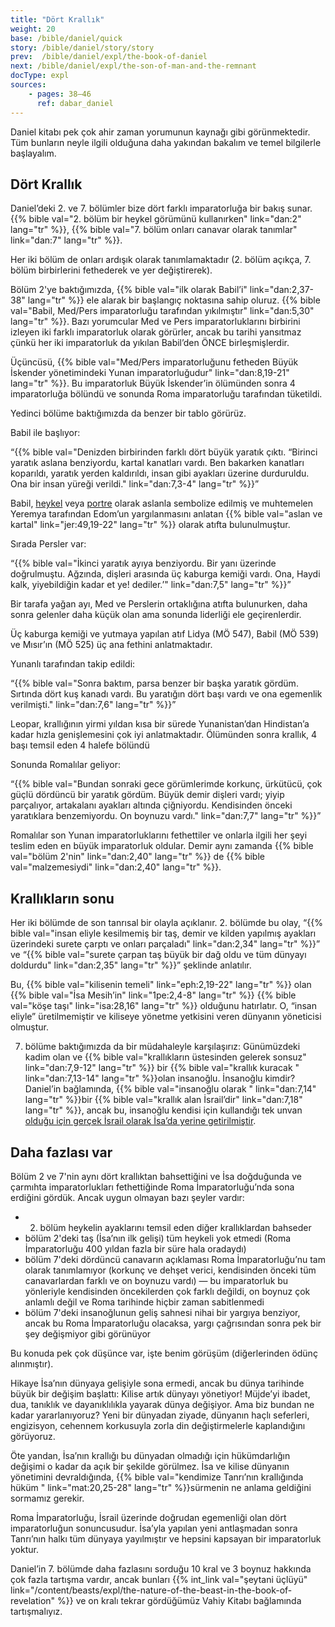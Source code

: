 ```yaml
---
title: "Dört Krallık"
weight: 20
base: /bible/daniel/quick
story: /bible/daniel/story/story
prev:  /bible/daniel/expl/the-book-of-daniel
next: /bible/daniel/expl/the-son-of-man-and-the-remnant
docType: expl
sources:
    - pages: 38–46
      ref: dabar_daniel
---
```


Daniel kitabı pek çok ahir zaman yorumunun kaynağı gibi görünmektedir. Tüm bunların neyle ilgili olduğuna daha yakından bakalım ve temel bilgilerle başlayalım.

## Dört Krallık

<a name="b8b5"></a>
Daniel’deki 2. ve 7. bölümler bize dört farklı imparatorluğa bir bakış sunar. {{% bible val="2. bölüm bir heykel görümünü kullanırken" link="dan:2" lang="tr" %}}, {{% bible val="7. bölüm onları canavar olarak tanımlar" link="dan:7" lang="tr" %}}.

Her iki bölüm de onları ardışık olarak tanımlamaktadır (2. bölüm açıkça, 7. bölüm birbirlerini fethederek ve yer değiştirerek).

Bölüm 2'ye baktığımızda, {{% bible val="ilk olarak Babil’i" link="dan:2,37-38" lang="tr" %}} ele alarak bir başlangıç noktasına sahip oluruz. {{% bible val="Babil, Med/Pers imparatorluğu tarafından yıkılmıştır" link="dan:5,30" lang="tr" %}}. Bazı yorumcular Med ve Pers imparatorluklarını birbirini izleyen iki farklı imparatorluk olarak görürler, ancak bu tarihi yansıtmaz çünkü her iki imparatorluk da yıkılan Babil’den ÖNCE birleşmişlerdir.

Üçüncüsü, {{% bible val="Med/Pers imparatorluğunu fetheden Büyük İskender yönetimindeki Yunan imparatorluğudur" link="dan:8,19-21" lang="tr" %}}. Bu imparatorluk Büyük İskender’in ölümünden sonra 4 imparatorluğa bölündü ve sonunda Roma imparatorluğu tarafından tüketildi.

Yedinci bölüme baktığımızda da benzer bir tablo görürüz.

Babil ile başlıyor:

“{{% bible val="Denizden birbirinden farklı dört büyük yaratık çıktı. “Birinci yaratık aslana benziyordu, kartal kanatları vardı. Ben bakarken kanatları koparıldı, yaratık yerden kaldırıldı, insan gibi ayakları üzerine durduruldu. Ona bir insan yüreği verildi." link="dan:7,3-4" lang="tr" %}}”

Babil, [heykel](https://en.wikipedia.org/wiki/Lion_of_Babylon) veya [portre](https://en.wikipedia.org/wiki/Lion_of_Babylon) olarak aslanla sembolize edilmiş ve muhtemelen Yeremya tarafından Edom’un yargılanmasını anlatan {{% bible val="aslan ve kartal" link="jer:49,19-22" lang="tr" %}} olarak atıfta bulunulmuştur.

Sırada Persler var:

“{{% bible val="İkinci yaratık ayıya benziyordu. Bir yanı üzerinde doğrulmuştu. Ağzında, dişleri arasında üç kaburga kemiği vardı. Ona, Haydi kalk, yiyebildiğin kadar et ye! dediler.’" link="dan:7,5" lang="tr" %}}”

Bir tarafa yağan ayı, Med ve Perslerin ortaklığına atıfta bulunurken, daha sonra gelenler daha küçük olan ama sonunda liderliği ele geçirenlerdir.

Üç kaburga kemiği ve yutmaya yapılan atıf Lidya (MÖ 547), Babil (MÖ 539) ve Mısır’ın (MÖ 525) üç ana fethini anlatmaktadır.

Yunanlı tarafından takip edildi:

“{{% bible val="Sonra baktım, parsa benzer bir başka yaratık gördüm. Sırtında dört kuş kanadı vardı. Bu yaratığın dört başı vardı ve ona egemenlik verilmişti." link="dan:7,6" lang="tr" %}}”

Leopar, krallığının yirmi yıldan kısa bir sürede Yunanistan’dan Hindistan’a kadar hızla genişlemesini çok iyi anlatmaktadır. Ölümünden sonra krallık, 4 başı temsil eden 4 halefe bölündü

Sonunda Romalılar geliyor:

“{{% bible val="Bundan sonraki gece görümlerimde korkunç, ürkütücü, çok güçlü dördüncü bir yaratık gördüm. Büyük demir dişleri vardı; yiyip parçalıyor, artakalanı ayakları altında çiğniyordu. Kendisinden önceki yaratıklara benzemiyordu. On boynuzu vardı." link="dan:7,7" lang="tr" %}}”

Romalılar son Yunan imparatorluklarını fethettiler ve onlarla ilgili her şeyi teslim eden en büyük imparatorluk oldular. Demir aynı zamanda {{% bible val="bölüm 2'nin" link="dan:2,40" lang="tr" %}} de {{% bible val="malzemesiydi" link="dan:2,40" lang="tr" %}}.

## Krallıkların sonu

<a name="bcbd"></a>
Her iki bölümde de son tanrısal bir olayla açıklanır. 2. bölümde bu olay, “{{% bible val="insan eliyle kesilmemiş bir taş, demir ve kilden yapılmış ayakları üzerindeki surete çarptı ve onları parçaladı" link="dan:2,34" lang="tr" %}}” ve “{{% bible val="surete çarpan taş büyük bir dağ oldu ve tüm dünyayı doldurdu" link="dan:2,35" lang="tr" %}}” şeklinde anlatılır.

Bu, {{% bible val="kilisenin temeli" link="eph:2,19-22" lang="tr" %}} olan {{% bible val="İsa Mesih’in" link="1pe:2,4-8" lang="tr" %}} {{% bible val="köşe taşı" link="isa:28,16" lang="tr" %}} olduğunu hatırlatır. O, “insan eliyle” üretilmemiştir ve kiliseye yönetme yetkisini veren dünyanın yöneticisi olmuştur.

7. bölüme baktığımızda da bir müdahaleyle karşılaşırız: Günümüzdeki kadim olan ve {{% bible val="krallıkların üstesinden gelerek sonsuz" link="dan:7,9-12" lang="tr" %}} bir {{% bible val="krallık kuracak " link="dan:7,13-14" lang="tr" %}}olan insanoğlu. İnsanoğlu kimdir? Daniel’in bağlamında, {{% bible val="insanoğlu olarak " link="dan:7,14" lang="tr" %}}bir {{% bible val="krallık alan İsrail’dir" link="dan:7,18" lang="tr" %}}, ancak bu, insanoğlu kendisi için kullandığı tek unvan [olduğu için gerçek İsrail olarak İsa’da yerine getirilmiştir](https://www.bibleserver.com/search/TR/insano%C4%9Flu).

## Daha fazlası var

<a name="38f8"></a>
Bölüm 2 ve 7'nin aynı dört krallıktan bahsettiğini ve İsa doğduğunda ve çarmıhta imparatorlukları fethettiğinde Roma İmparatorluğu’nda sona erdiğini gördük. Ancak uygun olmayan bazı şeyler vardır:

- 2. bölüm heykelin ayaklarını temsil eden diğer krallıklardan bahseder
- bölüm 2'deki taş (İsa’nın ilk gelişi) tüm heykeli yok etmedi (Roma İmparatorluğu 400 yıldan fazla bir süre hala oradaydı)
- bölüm 7'deki dördüncü canavarın açıklaması Roma İmparatorluğu’nu tam olarak tanımlamıyor (korkunç ve dehşet verici, kendisinden önceki tüm canavarlardan farklı ve on boynuzu vardı) — bu imparatorluk bu yönleriyle kendisinden öncekilerden çok farklı değildi, on boynuz çok anlamlı değil ve Roma tarihinde hiçbir zaman sabitlenmedi
- bölüm 7'deki insanoğlunun geliş sahnesi nihai bir yargıya benziyor, ancak bu Roma İmparatorluğu olacaksa, yargı çağrısından sonra pek bir şey değişmiyor gibi görünüyor

Bu konuda pek çok düşünce var, işte benim görüşüm (diğerlerinden ödünç alınmıştır).

Hikaye İsa’nın dünyaya gelişiyle sona ermedi, ancak bu dünya tarihinde büyük bir değişim başlattı: Kilise artık dünyayı yönetiyor! Müjde’yi ibadet, dua, tanıklık ve dayanıklılıkla yayarak dünya değişiyor. Ama biz bundan ne kadar yararlanıyoruz? Yeni bir dünyadan ziyade, dünyanın haçlı seferleri, engizisyon, cehennem korkusuyla zorla din değiştirmelerle kaplandığını görüyoruz.

Öte yandan, İsa’nın krallığı bu dünyadan olmadığı için hükümdarlığın değişimi o kadar da açık bir şekilde görülmez. İsa ve kilise dünyanın yönetimini devraldığında, {{% bible val="kendimize Tanrı’nın krallığında hüküm " link="mat:20,25-28" lang="tr" %}}sürmenin ne anlama geldiğini sormamız gerekir.

Roma İmparatorluğu, İsrail üzerinde doğrudan egemenliği olan dört imparatorluğun sonuncusudur. İsa’yla yapılan yeni antlaşmadan sonra Tanrı’nın halkı tüm dünyaya yayılmıştır ve hepsini kapsayan bir imparatorluk yoktur.

Daniel’in 7. bölümde daha fazlasını sorduğu 10 kral ve 3 boynuz hakkında çok fazla tartışma vardır, ancak bunları {{% int_link val="şeytani üçlüyü" link="/content/beasts/expl/the-nature-of-the-beast-in-the-book-of-revelation" %}} ve on kralı tekrar gördüğümüz Vahiy Kitabı bağlamında tartışmalıyız.
